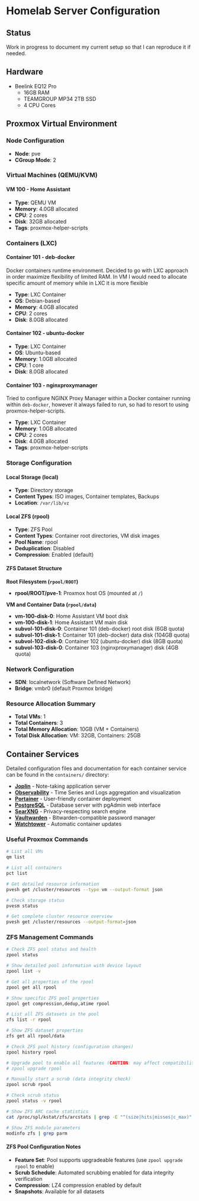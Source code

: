 # Homelab Server Configuration

## Status

Work in progress to document my current setup so that I can reproduce it if needed.

## Hardware

- Beelink EQ12 Pro
  - 16GB RAM
  - TEAMGROUP MP34 2TB SSD
  - 4 CPU Cores

## Proxmox Virtual Environment

### Node Configuration

- **Node**: pve
- **CGroup Mode**: 2

### Virtual Machines (QEMU/KVM)

#### VM 100 - Home Assistant

- **Type**: QEMU VM
- **Memory**: 4.0GB allocated
- **CPU**: 2 cores
- **Disk**: 32GB allocated
- **Tags**: proxmox-helper-scripts

### Containers (LXC)

#### Container 101 - deb-docker

Docker containers runtime environment.
Decided to go with LXC approach in order maximize flexibility of limited RAM.
In VM I would need to allocate specific amount of memory while in LXC it is more flexible

- **Type**: LXC Container
- **OS**: Debian-based
- **Memory**: 4.0GB allocated
- **CPU**: 2 cores
- **Disk**: 8.0GB allocated

#### Container 102 - ubuntu-docker

- **Type**: LXC Container
- **OS**: Ubuntu-based
- **Memory**: 1.0GB allocated
- **CPU**: 1 core
- **Disk**: 8.0GB allocated

#### Container 103 - nginxproxymanager

Tried to configure NGINX Proxy Manager within a Docker container running within `deb-docker`,
however it always failed to run, so had to resort to using proxmox-helper-scripts.

- **Type**: LXC Container
- **Memory**: 1.0GB allocated
- **CPU**: 2 cores
- **Disk**: 4.0GB allocated
- **Tags**: proxmox-helper-scripts

### Storage Configuration

#### Local Storage (local)

- **Type**: Directory storage
- **Content Types**: ISO images, Container templates, Backups
- **Location**: `/var/lib/vz`

#### Local ZFS (rpool)

- **Type**: ZFS Pool
- **Content Types**: Container root directories, VM disk images
- **Pool Name**: rpool
- **Deduplication**: Disabled
- **Compression**: Enabled (default)

#### ZFS Dataset Structure

**Root Filesystem (`rpool/ROOT`)**

- **rpool/ROOT/pve-1**: Proxmox host OS (mounted at `/`)

**VM and Container Data (`rpool/data`)**

- **vm-100-disk-0**: Home Assistant VM boot disk
- **vm-100-disk-1**: Home Assistant VM main disk
- **subvol-101-disk-0**: Container 101 (deb-docker) root disk (6GB quota)
- **subvol-101-disk-1**: Container 101 (deb-docker) data disk (104GB quota)
- **subvol-102-disk-0**: Container 102 (ubuntu-docker) disk (8GB quota)
- **subvol-103-disk-0**: Container 103 (nginxproxymanager) disk (4GB quota)

### Network Configuration

- **SDN**: localnetwork (Software Defined Network)
- **Bridge**: vmbr0 (default Proxmox bridge)

### Resource Allocation Summary

- **Total VMs**: 1
- **Total Containers**: 3
- **Total Memory Allocation**: 10GB (VM + Containers)
- **Total Disk Allocation**: VM: 32GB, Containers: 25GB

## Container Services

Detailed configuration files and documentation for each container service can be found in the `containers/` directory:

- **[Joplin](containers/joplin/)** - Note-taking application server
- **[Observability](containers/observability/)** - Time Series and Logs aggregation and visualization
- **[Portainer](containers/portainer/)** - User-friendly container deployment
- **[PostgreSQL](containers/postgresql/)** - Database server with pgAdmin web interface
- **[SearXNG](containers/searxng/)** - Privacy-respecting search engine
- **[Vaultwarden](containers/vaultwarden/)** - Bitwarden-compatible password manager
- **[Watchtower](containers/watchtower/)** - Automatic container updates

### Useful Proxmox Commands

```bash
# List all VMs
qm list

# List all containers  
pct list

# Get detailed resource information
pvesh get /cluster/resources --type vm --output-format json

# Check storage status
pvesm status

# Get complete cluster resource overview
pvesh get /cluster/resources --output-format=json
```

### ZFS Management Commands

```bash
# Check ZFS pool status and health
zpool status

# Show detailed pool information with device layout
zpool list -v

# Get all properties of the rpool
zpool get all rpool

# Show specific ZFS pool properties
zpool get compression,dedup,atime rpool

# List all ZFS datasets in the pool
zfs list -r rpool

# Show ZFS dataset properties
zfs get all rpool/data

# Check ZFS pool history (configuration changes)
zpool history rpool

# Upgrade pool to enable all features (CAUTION: may affect compatibility)
# zpool upgrade rpool

# Manually start a scrub (data integrity check)
zpool scrub rpool

# Check scrub status
zpool status -v rpool

# Show ZFS ARC cache statistics
cat /proc/spl/kstat/zfs/arcstats | grep -E "^(size|hits|misses|c_max)"

# Show ZFS module parameters
modinfo zfs | grep parm
```

#### ZFS Pool Configuration Notes

- **Feature Set**: Pool supports upgradeable features (use `zpool upgrade rpool` to enable)
- **Scrub Schedule**: Automated scrubbing enabled for data integrity verification
- **Compression**: LZ4 compression enabled by default
- **Snapshots**: Available for all datasets
